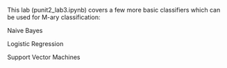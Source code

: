 This lab (punit2_lab3.ipynb) covers a few more basic classifiers which can be used for M-ary classification:

Naive Bayes

Logistic Regression

Support Vector Machines
